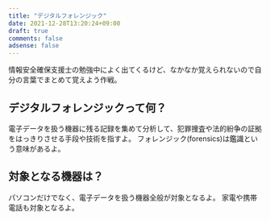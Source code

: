 ```yaml
---
title: "デジタルフォレンジック"
date: 2021-12-28T13:20:24+09:00
draft: true
comments: false
adsense: false
---
```


情報安全確保支援士の勉強中によく出てくるけど、なかなか覚えられないので自分の言葉でまとめて覚えよう作戦。

## デジタルフォレンジックって何？

電子データを扱う機器に残る記録を集めて分析して、犯罪捜査や法的紛争の証拠をはっきりさせる手段や技術を指すよ。
フォレンジック(forensics)は鑑識という意味があるよ。

## 対象となる機器は？

パソコンだけでなく、電子データを扱う機器全般が対象となるよ。
家電や携帯電話も対象となるよ。